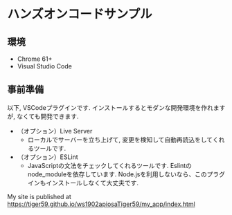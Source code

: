 # ハンズオンコードサンプル

## 環境

- Chrome 61+
- Visual Studio Code

## 事前準備

以下, VSCodeプラグインです. インストールするとモダンな開発環境を作れますが, なくても開発できます.

- （オプション）Live Server
  - ローカルでサーバーを立ち上げて, 変更を検知して自動再読込をしてくれるツールです.
- （オプション）ESLint
  - JavaScriptの文法をチェックしてくれるツールです. Eslintのnode_moduleを依存しています. Node.jsを利用しないなら、このプラグインもインストールしなくて大丈夫です.
 
 My site is published at https://tiger59.github.io/ws1902apiosaTiger59/my_app/index.html
